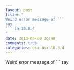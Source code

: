 ```yaml
---
layout: post
title: "
Weird error message of ```
say
``` in 10.8.4
"
date: 2013-06-09 20:40
comments: true
categories: osx osx 10.8.4
---
```


Weird error message of ```
say
``` in 10.8.4

